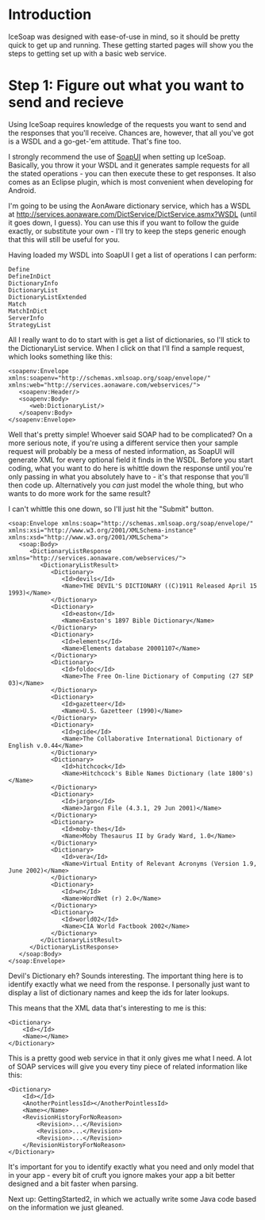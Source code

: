 # Introduction #
IceSoap was designed with ease-of-use in mind, so it should be pretty quick to get up and running. These getting started pages will show you the steps to getting set up with a basic web service.

# Step 1: Figure out what you want to send and recieve #
Using IceSoap requires knowledge of the requests you want to send and the responses that you'll receive. Chances are, however, that all you've got is a WSDL and a go-get-'em attitude. That's fine too.

I strongly recommend the use of [SoapUI](http://www.soapui.org/) when setting up IceSoap. Basically, you throw it your WSDL and it generates sample requests for all the stated operations - you can then execute these to get responses. It also comes as an Eclipse plugin, which is most convenient when developing for Android.

I'm going to be using the AonAware dictionary service, which has a WSDL at http://services.aonaware.com/DictService/DictService.asmx?WSDL (until it goes down, I guess). You can use this if you want to follow the guide exactly, or substitute your own - I'll try to keep the steps generic enough that this will still be useful for you.

Having loaded my WSDL into SoapUI I get a list of operations I can perform:
```
Define
DefineInDict
DictionaryInfo
DictionaryList
DictionaryListExtended
Match
MatchInDict
ServerInfo
StrategyList
```

All I really want to do to start with is get a list of dictionaries, so I'll stick to the DictionaryList service. When I click on that I'll find a sample request, which looks something like this:

```
<soapenv:Envelope xmlns:soapenv="http://schemas.xmlsoap.org/soap/envelope/" xmlns:web="http://services.aonaware.com/webservices/">
   <soapenv:Header/>
   <soapenv:Body>
      <web:DictionaryList/>
   </soapenv:Body>
</soapenv:Envelope>
```

Well that's pretty simple! Whoever said SOAP had to be complicated? On a more serious note, if you're using a different service then your sample request will probably be a mess of nested information, as SoapUI will generate XML for every optional field it finds in the WSDL. Before you start coding, what you want to do here is whittle down the response until you're only passing in what you absolutely have to - it's that response that you'll then code up. Alternatively you _can_ just model the whole thing, but who wants to do more work for the same result?

I can't whittle this one down, so I'll just hit the "Submit" button.

```
<soap:Envelope xmlns:soap="http://schemas.xmlsoap.org/soap/envelope/" xmlns:xsi="http://www.w3.org/2001/XMLSchema-instance" xmlns:xsd="http://www.w3.org/2001/XMLSchema">
   <soap:Body>
      <DictionaryListResponse xmlns="http://services.aonaware.com/webservices/">
         <DictionaryListResult>
            <Dictionary>
               <Id>devils</Id>
               <Name>THE DEVIL'S DICTIONARY ((C)1911 Released April 15 1993)</Name>
            </Dictionary>
            <Dictionary>
               <Id>easton</Id>
               <Name>Easton's 1897 Bible Dictionary</Name>
            </Dictionary>
            <Dictionary>
               <Id>elements</Id>
               <Name>Elements database 20001107</Name>
            </Dictionary>
            <Dictionary>
               <Id>foldoc</Id>
               <Name>The Free On-line Dictionary of Computing (27 SEP 03)</Name>
            </Dictionary>
            <Dictionary>
               <Id>gazetteer</Id>
               <Name>U.S. Gazetteer (1990)</Name>
            </Dictionary>
            <Dictionary>
               <Id>gcide</Id>
               <Name>The Collaborative International Dictionary of English v.0.44</Name>
            </Dictionary>
            <Dictionary>
               <Id>hitchcock</Id>
               <Name>Hitchcock's Bible Names Dictionary (late 1800's)</Name>
            </Dictionary>
            <Dictionary>
               <Id>jargon</Id>
               <Name>Jargon File (4.3.1, 29 Jun 2001)</Name>
            </Dictionary>
            <Dictionary>
               <Id>moby-thes</Id>
               <Name>Moby Thesaurus II by Grady Ward, 1.0</Name>
            </Dictionary>
            <Dictionary>
               <Id>vera</Id>
               <Name>Virtual Entity of Relevant Acronyms (Version 1.9, June 2002)</Name>
            </Dictionary>
            <Dictionary>
               <Id>wn</Id>
               <Name>WordNet (r) 2.0</Name>
            </Dictionary>
            <Dictionary>
               <Id>world02</Id>
               <Name>CIA World Factbook 2002</Name>
            </Dictionary>
         </DictionaryListResult>
      </DictionaryListResponse>
   </soap:Body>
</soap:Envelope>
```

Devil's Dictionary eh? Sounds interesting. The important thing here is to identify exactly what we need from the response. I personally just want to display a list of dictionary names and keep the ids for later lookups.

This means that the XML data that's interesting to me is this:

```
<Dictionary>
    <Id></Id>
    <Name></Name>
</Dictionary>
```

This is a pretty good web service in that it only gives me what I need. A lot of SOAP services will give you every tiny piece of related information like this:

```
<Dictionary>
    <Id></Id>
    <AnotherPointlessId></AnotherPointlessId>
    <Name></Name>
    <RevisionHistoryForNoReason>
        <Revision>...</Revision>
        <Revision>...</Revision>
        <Revision>...</Revision>
    </RevisionHistoryForNoReason>
</Dictionary>
```

It's important for you to identify exactly what you need and only model that in your app - every bit of cruft you ignore makes your app a bit better designed and a bit faster when parsing.

Next up: GettingStarted2, in which we actually write some Java code based on the information we just gleaned.